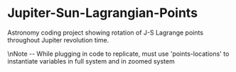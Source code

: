 # Jupiter-Sun-Lagrangian-Points
Astronomy coding project showing rotation of J-S Lagrange points throughout Jupiter revolution time.

\nNote -- While plugging in code to replicate, must use 'points-locations' to instantiate variables in full system and in zoomed system

